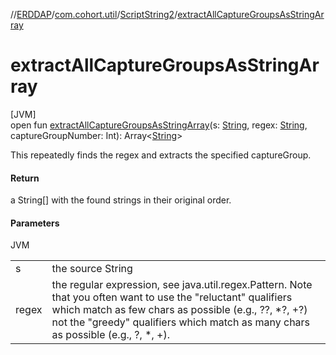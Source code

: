 //[ERDDAP](../../../index.md)/[com.cohort.util](../index.md)/[ScriptString2](index.md)/[extractAllCaptureGroupsAsStringArray](extract-all-capture-groups-as-string-array.md)

# extractAllCaptureGroupsAsStringArray

[JVM]\
open fun [extractAllCaptureGroupsAsStringArray](extract-all-capture-groups-as-string-array.md)(s: [String](https://docs.oracle.com/en/java/javase/17/docs/api/java.base/java/lang/String.html), regex: [String](https://docs.oracle.com/en/java/javase/17/docs/api/java.base/java/lang/String.html), captureGroupNumber: Int): Array&lt;[String](https://docs.oracle.com/en/java/javase/17/docs/api/java.base/java/lang/String.html)&gt;

This repeatedly finds the regex and extracts the specified captureGroup.

#### Return

a String[] with the found strings in their original order.

#### Parameters

JVM

| | |
|---|---|
| s | the source String |
| regex | the regular expression, see java.util.regex.Pattern. Note that you often want to use the &quot;reluctant&quot; qualifiers which match as few chars as possible (e.g., ??, *?, +?) not the &quot;greedy&quot; qualifiers which match as many chars as possible (e.g., ?, *, +). |